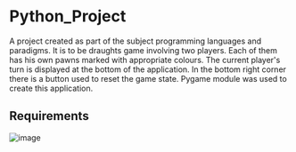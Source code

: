 ﻿# Python_Project
A project created as part of the subject programming languages and paradigms. It is to be draughts game involving two players. Each of them has his own pawns marked with appropriate colours. The current player's turn is displayed at the bottom of the application. In the bottom right corner there is a button used to reset the game state. Pygame module was used to create this application.

## Requirements
![image](https://user-images.githubusercontent.com/44048571/121311474-be054280-c904-11eb-8a3e-65cf5fbc160a.png)

